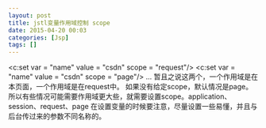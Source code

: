 ```yaml
---
layout: post
title: jstl变量作用域控制 scope
date: 2015-04-20 00:03
categories: [Jsp]
tags: []
---
```

<c:set var = "name" value = "csdn" scope = "request"/>
<c:set var = "name" value = "csdn" scope = "page"/>
...
暂且之说这两个，一个作用域是在本页面，一个作用域是在request中。
如果没有给定scope，默认情况是page。
所以有些情况可能需要作用域更大些，就需要设置scope。application、session、request、page
在设置变量的时候要注意，尽量设置一些易懂，并且与后台传过来的参数不同名称的。


